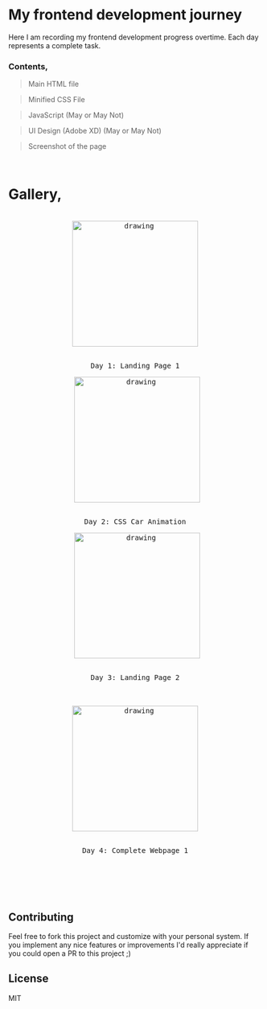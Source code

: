 # My frontend development journey

Here I am recording my frontend development progress overtime. Each day represents a complete task.
### Contents,
> Main HTML file

> Minified CSS File

> JavaScript (May or May Not)

> UI Design (Adobe XD) (May or May Not)

> Screenshot of the page


<br>


# Gallery,


<br>
<div align="center">
<kbd >
<img align="center" src="https://raw.githubusercontent.com/mehedi705/Frontend-Developmet-Journey/main/Day%201/UI/Landing%20Page%201.jpg" alt="drawing" width="250"/>
    <br>
    <p align="center"><br>Day 1: Landing Page 1</p>
</kbd>
&nbsp;

<kbd >
<img align="center" src="https://raw.githubusercontent.com/mehedi705/Frontend-Developmet-Journey/main/Day%202/UI/CSS%20Car%20Animation.png" alt="drawing" width="250"/>
    <br>
    <p align="center"><br>Day 2: CSS Car Animation</p>
</kbd>
&nbsp;

<kbd >
<img align="center" src="https://raw.githubusercontent.com/mehedi705/Frontend-Development-Journey/main/Day%203/UI/Desktop.png" alt="drawing" width="250"/>
    <br>
    <p align="center"><br>Day 3: Landing Page 2</p>
</kbd>
&nbsp;
</div>

<br>
<div align="center">
<kbd >
<img align="center" src="https://raw.githubusercontent.com/mehedi705/Frontend-Development-Journey/main/Day%204/UI/Screenshot.png" alt="drawing" width="250"/>
    <br>
    <p align="center"><br>Day 4: Complete Webpage 1</p>
</kbd>
&nbsp;

</div>



<br>
<br>
<br>


## Contributing

Feel free to fork this project and customize with your personal system. If you implement any nice features or improvements I'd really appreciate if you could open a PR to this project ;)

## License

MIT


<br>

